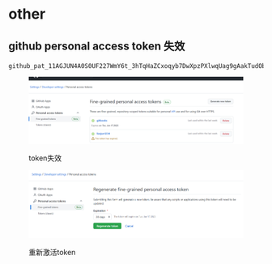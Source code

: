 # other

## github personal access token 失效

```
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
```

<figure><img src=".gitbook/assets/image (1).png" alt=""><figcaption><p>token失效</p></figcaption></figure>

<figure><img src=".gitbook/assets/image (2).png" alt=""><figcaption><p>重新激活token</p></figcaption></figure>
